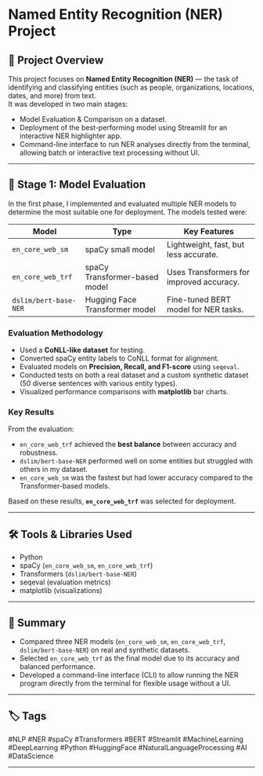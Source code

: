 # Named Entity Recognition (NER) Project

## 📌 Project Overview  
This project focuses on **Named Entity Recognition (NER)** — the task of identifying and classifying entities (such as people, organizations, locations, dates, and more) from text.  
It was developed in two main stages:

- Model Evaluation & Comparison on a dataset.  
- Deployment of the best-performing model using Streamlit for an interactive NER highlighter app.
- Command-line interface to run NER analyses directly from the terminal, allowing batch or interactive text processing without UI.

---

## 🧪 Stage 1: Model Evaluation  

In the first phase, I implemented and evaluated multiple NER models to determine the most suitable one for deployment. The models tested were:

| Model               | Type                          | Key Features                               |
|---------------------|-------------------------------|--------------------------------------------|
| `en_core_web_sm`    | spaCy small model             | Lightweight, fast, but less accurate.      |
| `en_core_web_trf`   | spaCy Transformer-based model | Uses Transformers for improved accuracy.   |
| `dslim/bert-base-NER` | Hugging Face Transformer model | Fine-tuned BERT model for NER tasks.      |

### Evaluation Methodology  
- Used a **CoNLL-like dataset** for testing.  
- Converted spaCy entity labels to CoNLL format for alignment.  
- Evaluated models on **Precision, Recall, and F1-score** using `seqeval`.  
- Conducted tests on both a real dataset and a custom synthetic dataset (50 diverse sentences with various entity types).  
- Visualized performance comparisons with **matplotlib** bar charts.

### Key Results  
From the evaluation:  
- `en_core_web_trf` achieved the **best balance** between accuracy and robustness.  
- `dslim/bert-base-NER` performed well on some entities but struggled with others in my dataset.  
- `en_core_web_sm` was the fastest but had lower accuracy compared to the Transformer-based models.

Based on these results, **`en_core_web_trf`** was selected for deployment.

---


## 🛠 Tools & Libraries Used  
- Python  
- spaCy (`en_core_web_sm`, `en_core_web_trf`)  
- Transformers (`dslim/bert-base-NER`)  
- seqeval (evaluation metrics)  
- matplotlib (visualizations)  

---

## 📌 Summary  
- Compared three NER models (`en_core_web_sm`, `en_core_web_trf`, `dslim/bert-base-NER`) on real and synthetic datasets.  
- Selected `en_core_web_trf` as the final model due to its accuracy and balanced performance.  
- Developed a command-line interface (CLI) to allow running the NER program directly from the terminal for flexible usage without a UI.

---

## 🏷️ Tags  
#NLP #NER #spaCy #Transformers #BERT #Streamlit #MachineLearning #DeepLearning #Python #HuggingFace #NaturalLanguageProcessing #AI #DataScience

---

